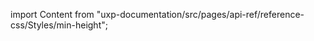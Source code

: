 
import Content from "uxp-documentation/src/pages/api-ref/reference-css/Styles/min-height";

<Content query="product=xd"/>
